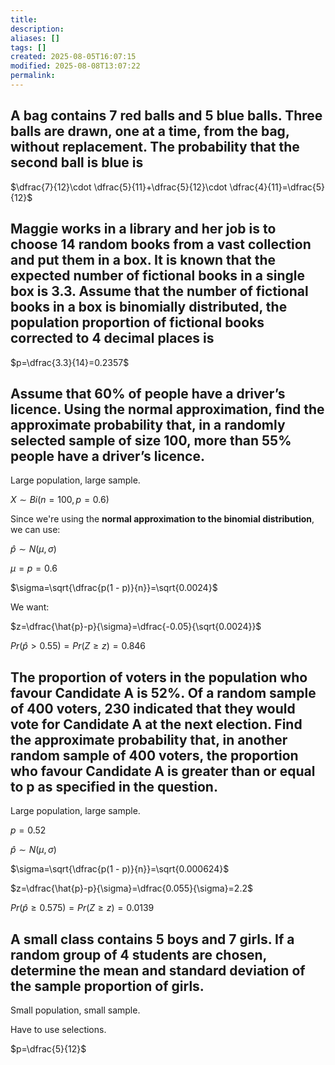 ```yaml
---
title: 
description: 
aliases: []
tags: []
created: 2025-08-05T16:07:15
modified: 2025-08-08T13:07:22
permalink:
---
```


## A bag contains 7 red balls and 5 blue balls. Three balls are drawn, one at a time, from the bag, without replacement. The probability that the second ball is blue is

$\dfrac{7}{12}\cdot \dfrac{5}{11}+\dfrac{5}{12}\cdot \dfrac{4}{11}=\dfrac{5}{12}$

## Maggie works in a library and her job is to choose 14 random books from a vast collection and put them in a box. It is known that the expected number of fictional books in a single box is 3.3. Assume that the number of fictional books in a box is binomially distributed, the population proportion of fictional books corrected to 4 decimal places is

$p=\dfrac{3.3}{14}=0.2357$

## Assume that 60% of people have a driver’s licence. Using the normal approximation, find the approximate probability that, in a randomly selected sample of size 100, more than 55% people have a driver’s licence.

Large population, large sample.

$X∼Bi(n=100,p=0.6)$


Since we're using the **normal approximation to the binomial distribution**, we can use:

$\hat{p}∼N(\mu,\sigma)$

$\mu=p=0.6$


$\sigma=\sqrt{\dfrac{p(1 - p)}{n}}=\sqrt{0.0024}$

We want:


$z=\dfrac{\hat{p}-p}{\sigma}=\dfrac{-0.05}{\sqrt{0.0024}}$

$Pr(\hat{p} > 0.55)=Pr(Z\geq z)=0.846$

## The proportion of voters in the population who favour Candidate A is 52%. Of a random sample of 400 voters, 230 indicated that they would vote for Candidate A at the next election. Find the approximate probability that, in another random sample of 400 voters, the proportion who favour Candidate A is greater than or equal to p​ as specified in the question.

Large population, large sample.

$p=0.52$

$\hat{p}∼N(\mu,\sigma)$

$\sigma=\sqrt{\dfrac{p(1 - p)}{n}}=\sqrt{0.000624}$

$z=\dfrac{\hat{p}-p}{\sigma}=\dfrac{0.055}{\sigma}=2.2$

$Pr(\hat{p}\geq0.575)=Pr(Z\geq z)=0.0139$

## A small class contains 5 boys and 7 girls. If a random group of 4 students are chosen, determine the mean and standard deviation of the sample proportion of girls.

Small population, small sample.

Have to use selections.

$p=\dfrac{5}{12}$
